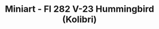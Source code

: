 ---
layout: product
title: "Miniart - Fl 282 V-23 Hummingbird (Kolibri)"
price: "4600" 
desc: "N/A"
img_path: "/assets/img/MI41004.webp"
brand: "N/A"
available: false
special_offer: false
new: false
soon: false
cat: "010000"
subcat: "010100"
subsubcat: "0N/A"
sifra: "MI41004"
popular: false
---